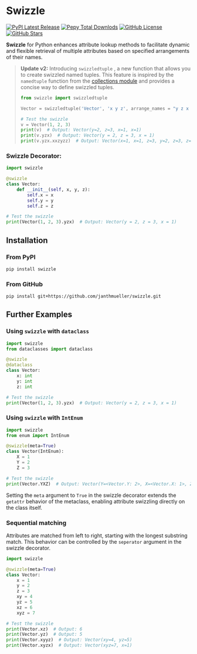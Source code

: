 # Swizzle
[![PyPI Latest Release](https://img.shields.io/pypi/v/swizzle.svg)](https://pypi.org/project/swizzle/) 
[![Pepy Total Downlods](https://img.shields.io/pepy/dt/swizzle)](https://pepy.tech/project/swizzle)
[![GitHub License](https://img.shields.io/github/license/janthmueller/swizzle)](https://github.com/janthmueller/swizzle/blob/main/LICENSE)
[![GitHub Stars](https://img.shields.io/github/stars/janthmueller/swizzle.svg)](https://github.com/janthmueller/swizzle/stargazers)

**Swizzle** for Python enhances attribute lookup methods to facilitate dynamic and flexible retrieval of multiple attributes based on specified arrangements of their names.
> **Update v2:**
> Introducing `swizzledtuple` , a new function that allows you to create swizzled named tuples. This feature is inspired by the `namedtuple` function from the [collections module](https://docs.python.org/3/library/collections.html#collections.namedtuple) and provides a concise way to define swizzled tuples.
> ```python
> from swizzle import swizzledtuple
>
> Vector = swizzledtuple('Vector', 'x y z', arrange_names = "y z x x")
>
> # Test the swizzle
> v = Vector(1, 2, 3)
> print(v)  # Output: Vector(y=2, z=3, x=1, x=1)
> print(v.yzx)  # Output: Vector(y = 2, z = 3, x = 1)
> print(v.yzx.xxzyzz)  # Output: Vector(x=1, x=1, z=3, y=2, z=3, z=3)
>```

### Swizzle Decorator:

```python
import swizzle

@swizzle
class Vector:
    def __init__(self, x, y, z):
        self.x = x
        self.y = y
        self.z = z

# Test the swizzle
print(Vector(1, 2, 3).yzx)  # Output: Vector(y = 2, z = 3, x = 1)
```


## Installation
### From PyPI
```bash
pip install swizzle
```
### From GitHub
```bash
pip install git+https://github.com/janthmueller/swizzle.git
```

## Further Examples

### Using `swizzle` with `dataclass`

```python
import swizzle
from dataclasses import dataclass

@swizzle
@dataclass
class Vector:
    x: int
    y: int
    z: int

# Test the swizzle
print(Vector(1, 2, 3).yzx)  # Output: Vector(y = 2, z = 3, x = 1)
```

### Using `swizzle` with `IntEnum`

```python
import swizzle
from enum import IntEnum

@swizzle(meta=True)
class Vector(IntEnum):
    X = 1
    Y = 2
    Z = 3

# Test the swizzle
print(Vector.YXZ)  # Output: Vector(Y=<Vector.Y: 2>, X=<Vector.X: 1>, Z=<Vector.Z: 3>)
```
Setting the `meta` argument to `True` in the swizzle decorator extends the `getattr` behavior of the metaclass, enabling attribute swizzling directly on the class itself.


### Sequential matching
Attributes are matched from left to right, starting with the longest substring match. This behavior can be controlled by the `seperator` argument in the swizzle decorator.
```python
import swizzle

@swizzle(meta=True)
class Vector:
    x = 1
    y = 2
    z = 3
    xy = 4
    yz = 5
    xz = 6
    xyz = 7

# Test the swizzle
print(Vector.xz)  # Output: 6
print(Vector.yz)  # Output: 5
print(Vector.xyyz)  # Output: Vector(xy=4, yz=5)
print(Vector.xyzx)  # Output: Vector(xyz=7, x=1)
```


